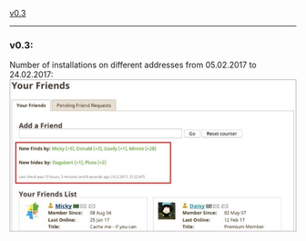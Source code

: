<a href="#v03" title="GClh II version 0.3 (05.02.2017 - 24.02.2017)">v0.3</a> &nbsp; 

---
### v0.3:
Number of installations on different addresses from 05.02.2017 to 24.02.2017:<br>
<img src="../images/v0.4_Screen17.jpg" alt="v0.4_Screen17.jpg"><br>
<br>
